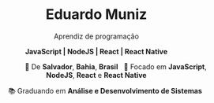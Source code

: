 <h1 align="center">Eduardo Muniz</h1>
<p align="center">Aprendiz de programação</p>
<p align="center"><b>JavaScript | NodeJS | React | React Native</b></p>
<p align="center">
 &nbsp; &nbsp; &nbsp; &nbsp; &nbsp; &nbsp; &nbsp; &nbsp; &nbsp; &nbsp; 📌 De <b>Salvador</b>, <b>Bahia</b>, <b>Brasil</b> &nbsp; 🎯 Focado em <b>JavaScript</b>, <b>NodeJS</b>, <b>React</b> e <b>React Native</b> 
</p>
<p align="center">
&nbsp; &nbsp; &nbsp; &nbsp; &nbsp;📚 Graduando em <b>Análise e Desenvolvimento de Sistemas</b>
</p>


<!--
**emuniz/emuniz** is a ✨ _special_ ✨ repository because its `README.md` (this file) appears on your GitHub profile.

Here are some ideas to get you started:

- 🔭 I’m currently working on ...
- 🌱 I’m currently learning ...
- 👯 I’m looking to collaborate on ...
- 🤔 I’m looking for help with ...
- 💬 Ask me about ...
- 📫 How to reach me: ...
- 😄 Pronouns: ...
- ⚡ Fun fact: ...
-->
